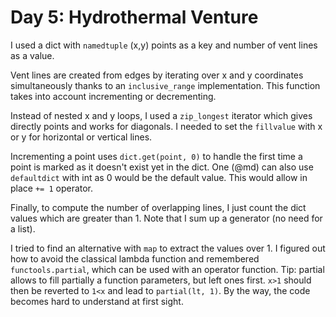 # Day 5: Hydrothermal Venture

I used a dict with `namedtuple` (x,y) points as a key and number of vent lines as a value.

Vent lines are created from edges by iterating over x and y coordinates simultaneously thanks to an `inclusive_range` implementation.
This function takes into account incrementing or decrementing.

Instead of nested x and y loops, I used a `zip_longest` iterator which gives directly points and works for diagonals. I needed to set the `fillvalue` with x or y for horizontal or vertical lines.

Incrementing a point uses `dict.get(point, 0)` to handle the first time a point is marked as it doesn't exist yet in the dict. One (@md) can also use `defaultdict` with int as 0 would be the default value. This would allow in place `+= 1` operator. 

Finally, to compute the number of overlapping lines, I just count the dict values which are greater than 1.
Note that I sum up a generator (no need for a list).

I tried to find an alternative with `map` to extract the values over 1. I figured out how to avoid the classical lambda function and remembered `functools.partial`, which can be used with an operator function.
Tip: partial allows to fill partially a function parameters, but left ones first. `x>1` should then be reverted to `1<x` and lead to `partial(lt, 1)`.
By the way, the code becomes hard to understand at first sight.
